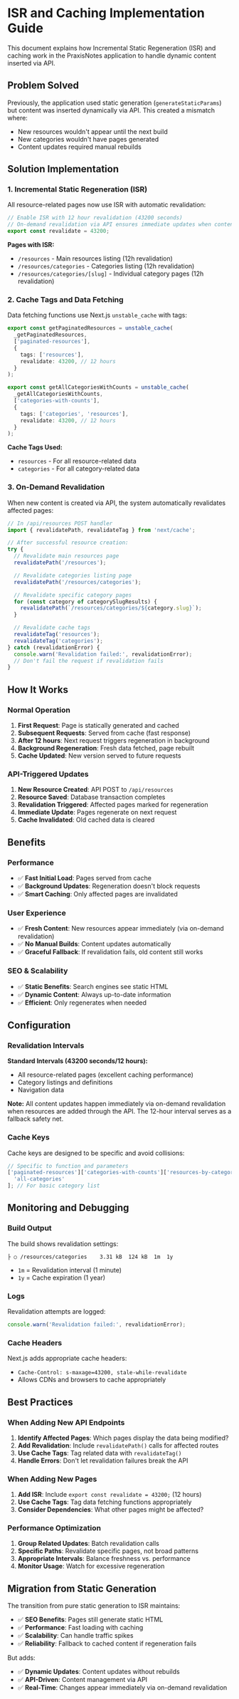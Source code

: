 # ISR and Caching Implementation Guide

This document explains how Incremental Static Regeneration (ISR) and caching work in the PraxisNotes application to handle dynamic content inserted via API.

## Problem Solved

Previously, the application used static generation (`generateStaticParams`) but content was inserted dynamically via API. This created a mismatch where:

- New resources wouldn't appear until the next build
- New categories wouldn't have pages generated
- Content updates required manual rebuilds

## Solution Implementation

### 1. Incremental Static Regeneration (ISR)

All resource-related pages now use ISR with automatic revalidation:

```typescript
// Enable ISR with 12 hour revalidation (43200 seconds)
// On-demand revalidation via API ensures immediate updates when content is added
export const revalidate = 43200;
```

**Pages with ISR:**

- `/resources` - Main resources listing (12h revalidation)
- `/resources/categories` - Categories listing (12h revalidation)
- `/resources/categories/[slug]` - Individual category pages (12h revalidation)

### 2. Cache Tags and Data Fetching

Data fetching functions use Next.js `unstable_cache` with tags:

```typescript
export const getPaginatedResources = unstable_cache(
  _getPaginatedResources,
  ['paginated-resources'],
  {
    tags: ['resources'],
    revalidate: 43200, // 12 hours
  }
);

export const getAllCategoriesWithCounts = unstable_cache(
  _getAllCategoriesWithCounts,
  ['categories-with-counts'],
  {
    tags: ['categories', 'resources'],
    revalidate: 43200, // 12 hours
  }
);
```

**Cache Tags Used:**

- `resources` - For all resource-related data
- `categories` - For all category-related data

### 3. On-Demand Revalidation

When new content is created via API, the system automatically revalidates affected pages:

```typescript
// In /api/resources POST handler
import { revalidatePath, revalidateTag } from 'next/cache';

// After successful resource creation:
try {
  // Revalidate main resources page
  revalidatePath('/resources');

  // Revalidate categories listing page
  revalidatePath('/resources/categories');

  // Revalidate specific category pages
  for (const category of categorySlugResults) {
    revalidatePath(`/resources/categories/${category.slug}`);
  }

  // Revalidate cache tags
  revalidateTag('resources');
  revalidateTag('categories');
} catch (revalidationError) {
  console.warn('Revalidation failed:', revalidationError);
  // Don't fail the request if revalidation fails
}
```

## How It Works

### Normal Operation

1. **First Request**: Page is statically generated and cached
2. **Subsequent Requests**: Served from cache (fast response)
3. **After 12 hours**: Next request triggers regeneration in background
4. **Background Regeneration**: Fresh data fetched, page rebuilt
5. **Cache Updated**: New version served to future requests

### API-Triggered Updates

1. **New Resource Created**: API POST to `/api/resources`
2. **Resource Saved**: Database transaction completes
3. **Revalidation Triggered**: Affected pages marked for regeneration
4. **Immediate Update**: Pages regenerate on next request
5. **Cache Invalidated**: Old cached data is cleared

## Benefits

### Performance

- ✅ **Fast Initial Load**: Pages served from cache
- ✅ **Background Updates**: Regeneration doesn't block requests
- ✅ **Smart Caching**: Only affected pages are invalidated

### User Experience

- ✅ **Fresh Content**: New resources appear immediately (via on-demand revalidation)
- ✅ **No Manual Builds**: Content updates automatically
- ✅ **Graceful Fallback**: If revalidation fails, old content still works

### SEO & Scalability

- ✅ **Static Benefits**: Search engines see static HTML
- ✅ **Dynamic Content**: Always up-to-date information
- ✅ **Efficient**: Only regenerates when needed

## Configuration

### Revalidation Intervals

**Standard Intervals (43200 seconds/12 hours):**

- All resource-related pages (excellent caching performance)
- Category listings and definitions
- Navigation data

**Note:** All content updates happen immediately via on-demand revalidation when resources are added through the API. The 12-hour interval serves as a fallback safety net.

### Cache Keys

Cache keys are designed to be specific and avoid collisions:

```typescript
// Specific to function and parameters
['paginated-resources']['categories-with-counts']['resources-by-category'][ // For paginated resources // For categories with counts // For category-specific resources
  'all-categories'
]; // For basic category list
```

## Monitoring and Debugging

### Build Output

The build shows revalidation settings:

```
├ ○ /resources/categories    3.31 kB  124 kB  1m  1y
```

- `1m` = Revalidation interval (1 minute)
- `1y` = Cache expiration (1 year)

### Logs

Revalidation attempts are logged:

```typescript
console.warn('Revalidation failed:', revalidationError);
```

### Cache Headers

Next.js adds appropriate cache headers:

- `Cache-Control: s-maxage=43200, stale-while-revalidate`
- Allows CDNs and browsers to cache appropriately

## Best Practices

### When Adding New API Endpoints

1. **Identify Affected Pages**: Which pages display the data being modified?
2. **Add Revalidation**: Include `revalidatePath()` calls for affected routes
3. **Use Cache Tags**: Tag related data with `revalidateTag()`
4. **Handle Errors**: Don't let revalidation failures break the API

### When Adding New Pages

1. **Add ISR**: Include `export const revalidate = 43200;` (12 hours)
2. **Use Cache Tags**: Tag data fetching functions appropriately
3. **Consider Dependencies**: What other pages might be affected?

### Performance Optimization

1. **Group Related Updates**: Batch revalidation calls
2. **Specific Paths**: Revalidate specific pages, not broad patterns
3. **Appropriate Intervals**: Balance freshness vs. performance
4. **Monitor Usage**: Watch for excessive regeneration

## Migration from Static Generation

The transition from pure static generation to ISR maintains:

- ✅ **SEO Benefits**: Pages still generate static HTML
- ✅ **Performance**: Fast loading with caching
- ✅ **Scalability**: Can handle traffic spikes
- ✅ **Reliability**: Fallback to cached content if regeneration fails

But adds:

- ✅ **Dynamic Updates**: Content updates without rebuilds
- ✅ **API-Driven**: Content management via API
- ✅ **Real-Time**: Changes appear immediately via on-demand revalidation
